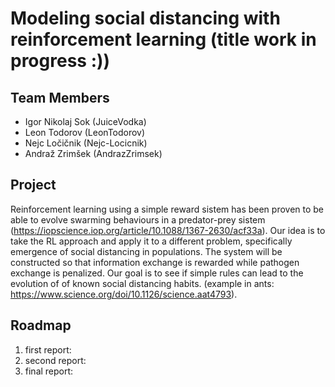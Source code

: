 # Modeling social distancing with reinforcement learning (title work in progress :))

## Team Members
- Igor Nikolaj Sok (JuiceVodka)
- Leon Todorov (LeonTodorov)
- Nejc Ločičnik (Nejc-Locicnik)
- Andraž Zrimšek (AndrazZrimsek)

## Project
Reinforcement learning using a simple reward sistem has been proven to be able to evolve swarming behaviours in a predator-prey sistem (https://iopscience.iop.org/article/10.1088/1367-2630/acf33a). 
Our idea is to take the RL approach and apply it to a different problem, specifically emergence of social distancing in populations. The system will be constructed so that information exchange is 
rewarded while pathogen exchange is penalized. Our goal is to see if simple rules can lead to the evolution of of known social distancing habits. (example in ants: https://www.science.org/doi/10.1126/science.aat4793).

## Roadmap
1. first report:
2. second report:
3. final report:
